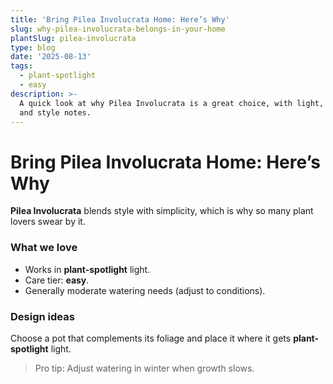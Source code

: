 ```yaml
---
title: 'Bring Pilea Involucrata Home: Here’s Why'
slug: why-pilea-involucrata-belongs-in-your-home
plantSlug: pilea-involucrata
type: blog
date: '2025-08-13'
tags:
  - plant-spotlight
  - easy
description: >-
  A quick look at why Pilea Involucrata is a great choice, with light, watering,
  and style notes.
---
```

# Bring Pilea Involucrata Home: Here’s Why

**Pilea Involucrata** blends style with simplicity, which is why so many plant lovers swear by it.

### What we love
- Works in **plant-spotlight** light.
- Care tier: **easy**.
- Generally moderate watering needs (adjust to conditions).

### Design ideas
Choose a pot that complements its foliage and place it where it gets **plant-spotlight** light.
  
> Pro tip: Adjust watering in winter when growth slows.
